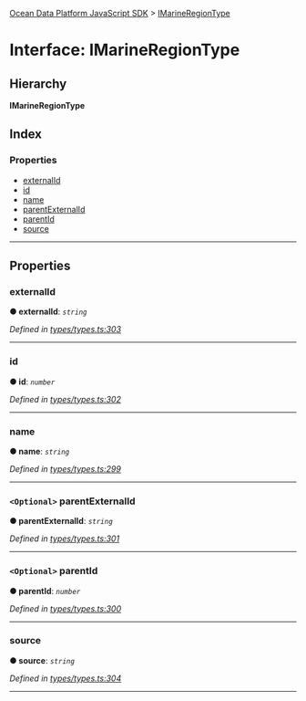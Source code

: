 [Ocean Data Platform JavaScript SDK](../README.md) > [IMarineRegionType](../interfaces/imarineregiontype.md)

# Interface: IMarineRegionType

## Hierarchy

**IMarineRegionType**

## Index

### Properties

* [externalId](imarineregiontype.md#externalid)
* [id](imarineregiontype.md#id)
* [name](imarineregiontype.md#name)
* [parentExternalId](imarineregiontype.md#parentexternalid)
* [parentId](imarineregiontype.md#parentid)
* [source](imarineregiontype.md#source)

---

## Properties

<a id="externalid"></a>

###  externalId

**● externalId**: *`string`*

*Defined in [types/types.ts:303](https://github.com/C4IROcean/ODP-sdk-js/blob/493a038/source/types/types.ts#L303)*

___
<a id="id"></a>

###  id

**● id**: *`number`*

*Defined in [types/types.ts:302](https://github.com/C4IROcean/ODP-sdk-js/blob/493a038/source/types/types.ts#L302)*

___
<a id="name"></a>

###  name

**● name**: *`string`*

*Defined in [types/types.ts:299](https://github.com/C4IROcean/ODP-sdk-js/blob/493a038/source/types/types.ts#L299)*

___
<a id="parentexternalid"></a>

### `<Optional>` parentExternalId

**● parentExternalId**: *`string`*

*Defined in [types/types.ts:301](https://github.com/C4IROcean/ODP-sdk-js/blob/493a038/source/types/types.ts#L301)*

___
<a id="parentid"></a>

### `<Optional>` parentId

**● parentId**: *`number`*

*Defined in [types/types.ts:300](https://github.com/C4IROcean/ODP-sdk-js/blob/493a038/source/types/types.ts#L300)*

___
<a id="source"></a>

###  source

**● source**: *`string`*

*Defined in [types/types.ts:304](https://github.com/C4IROcean/ODP-sdk-js/blob/493a038/source/types/types.ts#L304)*

___

